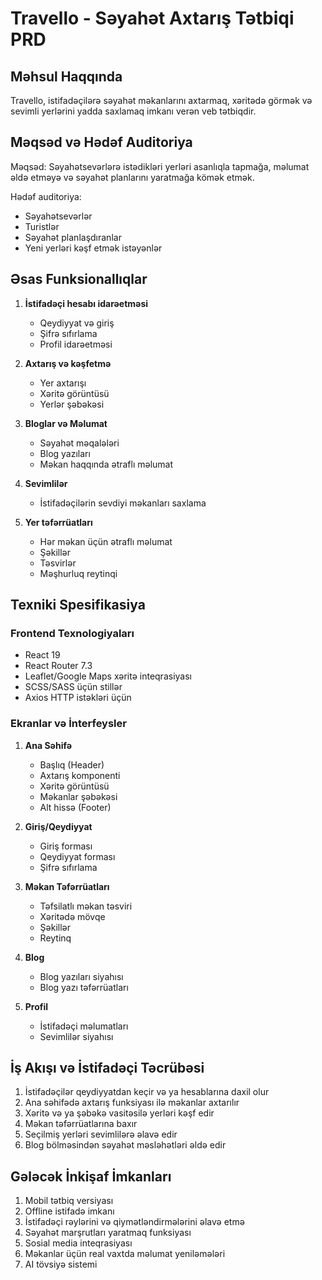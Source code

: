 # Travello - Səyahət Axtarış Tətbiqi PRD

## Məhsul Haqqında 

Travello, istifadəçilərə səyahət məkanlarını axtarmaq, xəritədə görmək və sevimli yerlərini yadda saxlamaq imkanı verən veb tətbiqdir.

## Məqsəd və Hədəf Auditoriya

Məqsəd: Səyahətsevərlərə istədikləri yerləri asanlıqla tapmağa, məlumat əldə etməyə və səyahət planlarını yaratmağa kömək etmək.

Hədəf auditoriya:
- Səyahətsevərlər
- Turistlər 
- Səyahət planlaşdıranlar
- Yeni yerləri kəşf etmək istəyənlər

## Əsas Funksionallıqlar

1. **İstifadəçi hesabı idarəetməsi**
   - Qeydiyyat və giriş
   - Şifrə sıfırlama
   - Profil idarəetməsi

2. **Axtarış və kəşfetmə**
   - Yer axtarışı
   - Xəritə görüntüsü
   - Yerlər şəbəkəsi

3. **Bloglar və Məlumat**
   - Səyahət məqalələri
   - Blog yazıları
   - Məkan haqqında ətraflı məlumat

4. **Sevimlilər**
   - İstifadəçilərin sevdiyi məkanları saxlama

5. **Yer təfərrüatları**
   - Hər məkan üçün ətraflı məlumat
   - Şəkillər
   - Təsvirlər
   - Məşhurluq reytinqi

## Texniki Spesifikasiya

### Frontend Texnologiyaları
- React 19
- React Router 7.3
- Leaflet/Google Maps xəritə inteqrasiyası
- SCSS/SASS üçün stillər
- Axios HTTP istəkləri üçün

### Ekranlar və İnterfeysler

1. **Ana Səhifə**
   - Başlıq (Header)
   - Axtarış komponenti
   - Xəritə görüntüsü
   - Məkanlar şəbəkəsi
   - Alt hissə (Footer)

2. **Giriş/Qeydiyyat**
   - Giriş forması
   - Qeydiyyat forması
   - Şifrə sıfırlama

3. **Məkan Təfərrüatları**
   - Təfsilatlı məkan təsviri
   - Xəritədə mövqe
   - Şəkillər
   - Reytinq

4. **Blog**
   - Blog yazıları siyahısı
   - Blog yazı təfərrüatları

5. **Profil**
   - İstifadəçi məlumatları
   - Sevimlilər siyahısı

## İş Akışı və İstifadəçi Təcrübəsi

1. İstifadəçilər qeydiyyatdan keçir və ya hesablarına daxil olur
2. Ana səhifədə axtarış funksiyası ilə məkanlar axtarılır
3. Xəritə və ya şəbəkə vasitəsilə yerləri kəşf edir
4. Məkan təfərrüatlarına baxır
5. Seçilmiş yerləri sevimlilərə əlavə edir
6. Blog bölməsindən səyahət məsləhətləri əldə edir

## Gələcək İnkişaf İmkanları

1. Mobil tətbiq versiyası
2. Offline istifadə imkanı
3. İstifadəçi rəylərini və qiymətləndirmələrini əlavə etmə
4. Səyahət marşrutları yaratmaq funksiyası
5. Sosial media inteqrasiyası
6. Məkanlar üçün real vaxtda məlumat yeniləmələri
7. AI tövsiyə sistemi 